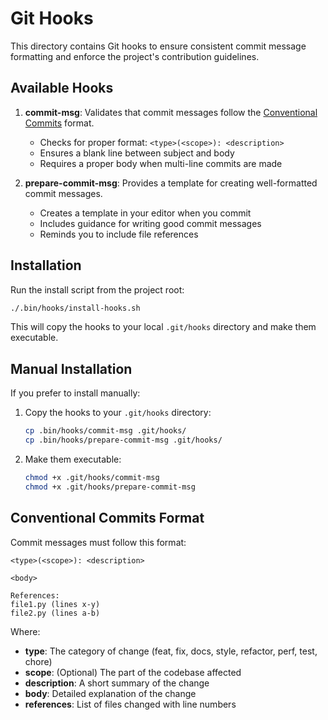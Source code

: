 # Git Hooks

This directory contains Git hooks to ensure consistent commit message formatting and enforce the project's contribution guidelines.

## Available Hooks

1. **commit-msg**: Validates that commit messages follow the [Conventional Commits](https://www.conventionalcommits.org/) format.
   - Checks for proper format: `<type>(<scope>): <description>`
   - Ensures a blank line between subject and body
   - Requires a proper body when multi-line commits are made

2. **prepare-commit-msg**: Provides a template for creating well-formatted commit messages.
   - Creates a template in your editor when you commit
   - Includes guidance for writing good commit messages
   - Reminds you to include file references

## Installation

Run the install script from the project root:

```bash
./.bin/hooks/install-hooks.sh
```

This will copy the hooks to your local `.git/hooks` directory and make them executable.

## Manual Installation

If you prefer to install manually:

1. Copy the hooks to your `.git/hooks` directory:
   ```bash
   cp .bin/hooks/commit-msg .git/hooks/
   cp .bin/hooks/prepare-commit-msg .git/hooks/
   ```

2. Make them executable:
   ```bash
   chmod +x .git/hooks/commit-msg
   chmod +x .git/hooks/prepare-commit-msg
   ```

## Conventional Commits Format

Commit messages must follow this format:

```
<type>(<scope>): <description>

<body>

References:
file1.py (lines x-y)
file2.py (lines a-b)
```

Where:
- **type**: The category of change (feat, fix, docs, style, refactor, perf, test, chore)
- **scope**: (Optional) The part of the codebase affected
- **description**: A short summary of the change
- **body**: Detailed explanation of the change
- **references**: List of files changed with line numbers 